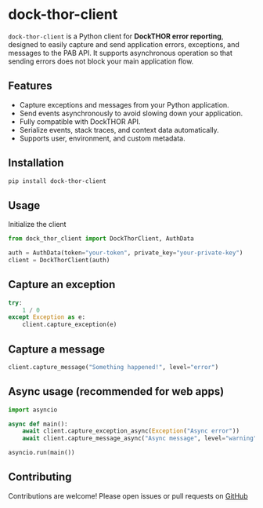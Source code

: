 # dock-thor-client

`dock-thor-client` is a Python client for **DockTHOR error reporting**, designed to easily capture and send application errors, exceptions, and messages to the PAB API. It supports asynchronous operation so that sending errors does not block your main application flow.

## Features

- Capture exceptions and messages from your Python application.
- Send events asynchronously to avoid slowing down your application.
- Fully compatible with DockTHOR API.
- Serialize events, stack traces, and context data automatically.
- Supports user, environment, and custom metadata.

## Installation

```bash
pip install dock-thor-client
```

## Usage
Initialize the client
```python
from dock_thor_client import DockThorClient, AuthData

auth = AuthData(token="your-token", private_key="your-private-key")
client = DockThorClient(auth)
```

## Capture an exception
```python
try:
    1 / 0
except Exception as e:
    client.capture_exception(e)
```

## Capture a message
```python
client.capture_message("Something happened!", level="error")
```

## Async usage (recommended for web apps)
```python
import asyncio

async def main():
    await client.capture_exception_async(Exception("Async error"))
    await client.capture_message_async("Async message", level="warning")

asyncio.run(main())
```

## Contributing
Contributions are welcome! Please open issues or pull requests on [GitHub](https://github.com/dockcodes/dock-thor/issues)
